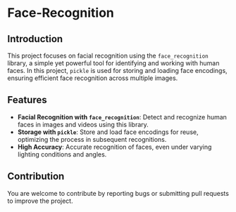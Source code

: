 # Face-Recognition

## Introduction

This project focuses on facial recognition using the `face_recognition` library, a simple yet powerful tool for identifying and working with human faces. In this project, `pickle` is used for storing and loading face encodings, ensuring efficient face recognition across multiple images.

## Features

- **Facial Recognition with `face_recognition`**: Detect and recognize human faces in images and videos using this library.
- **Storage with `pickle`**: Store and load face encodings for reuse, optimizing the process in subsequent recognitions.
- **High Accuracy**: Accurate recognition of faces, even under varying lighting conditions and angles.

## Contribution

You are welcome to contribute by reporting bugs or submitting pull requests to improve the project.
